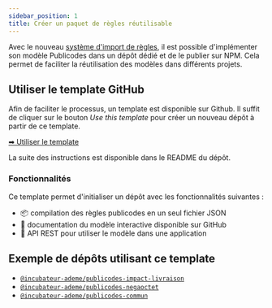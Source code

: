 ```yaml
---
sidebar_position: 1
title: Créer un paquet de règles réutilisable
---
```


Avec le nouveau [système d'import de règles](../manuel/importer-des-regles), il est possible
d'implémenter son modèle Publicodes dans un dépôt dédié et de le publier sur
NPM. Cela permet de faciliter la réutilisation des modèles dans différents
projets.

## Utiliser le template GitHub

Afin de faciliter le processus, un template est disponible sur Github. Il suffit
de cliquer sur le bouton _Use this template_ pour créer un nouveau dépôt à partir
de ce template.

[➡ Utiliser le template](https://github.com/publicodes/model-template)

La suite des instructions est disponible dans le README du dépôt.

### Fonctionnalités

Ce template permet d'initialiser un dépôt avec les fonctionnalités suivantes :

-   📦 compilation des règles publicodes en un seul fichier JSON
-   📖 documentation du modèle interactive disponible sur GitHub
-   🚀 API REST pour utiliser le modèle dans une application

## Exemple de dépôts utilisant ce template

-   [`@incubateur-ademe/publicodes-impact-livraison`](https://github.com/incubateur-ademe/publicodes-impact-livraison)
-   [`@incubateur-ademe/publicodes-negaoctet`](https://github.com/incubateur-ademe/publicodes-negaoctet)
-   [`@incubateur-ademe/publicodes-commun`](https://github.com/incubateur-ademe/publicodes-commun)
